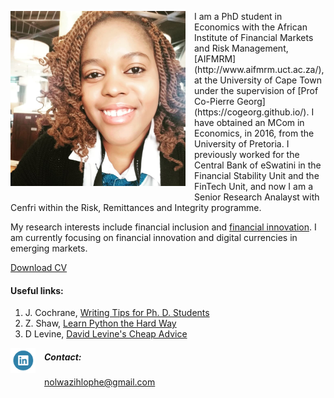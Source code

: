<dl>
<img src="NolwaziHlophe.jpg" style="border: 0pt none; margin-bottom: 1em; float: left; margin-right: 1em;" height="280">
<p style="text-align: left;">
</p>
</dl>
I am a PhD student in Economics with the African Institute of Financial Markets and Risk Management, [AIFMRM](http://www.aifmrm.uct.ac.za/), at the University of Cape Town under the supervision of [Prof Co-Pierre Georg](https://cogeorg.github.io/). I have obtained an MCom in Economics, in 2016, from the University of Pretoria. I previously worked for the Central Bank of eSwatini in the Financial Stability Unit and the FinTech Unit, and now I am a Senior Research Analayst with Cenfri within the Risk, Remittances and Integrity programme.

My research interests include financial inclusion and [financial innovation](http://www.finlab.org.za). I am currently focusing on financial innovation and digital currencies in emerging markets.

[Download CV](https://www.dropbox.com/s/j7phm95k0sego35/Nolwazi_CV.pdf?dl=0)

#### Useful links:

1. J. Cochrane, [Writing Tips for Ph. D. Students](https://www.dropbox.com/s/71fd3btjs8vass0/phd_paper_writing.pdf?dl=0)
2. Z. Shaw, [Learn Python the Hard Way](https://www.dropbox.com/s/gnzy1gv37xa533u/Learn%20Python%20the%20Hard%20Way.pdf?dl=0)
3. D Levine, [David Levine's Cheap Advice](http://faculty.haas.berkeley.edu/levine/cheap_advice.html#dissertation)

<dl>
<a href="https://www.linkedin.com/in/nolwazi-hlophe-53428838"> 
<img src="Linkedin-Circle-SM-Button.png" style="border: 0pt none; margin-bottom: 1em; float: left; margin-right: 1em;" width="40" height="40">
<p style="text-align: right;">
</p>
</a>
</dl>

##### Contact: 
[nolwazihlophe@gmail.com](mailto:nolwazihlophe@gmail.com)
